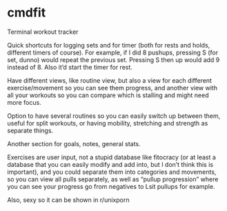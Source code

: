 # cmdfit

Terminal workout tracker

Quick shortcuts for logging sets and for timer (both for rests and holds, different timers of course). For example, if I did 8 pushups, pressing S (for set, dunno) would repeat the previous set. Pressing S then up would add 9 instead of 8. Also it’d start the timer for rest.

Have different views, like routine view, but also a view for each different exercise/movement so you can see them progress, and another view with all your workouts so you can compare which is stalling and might need more focus.

Option to have several routines so you can easily switch up between them, useful for split workouts, or having mobility, stretching and strength as separate things.

Another section for goals, notes, general stats.

Exercises are user input, not a stupid database like fitocracy (or at least a database that you can easily modify and add into, but I don’t think this is important), and you could separate them into categories and movements, so you can view all pulls separately, as well as “pullup progression” where you can see your progress go from negatives to Lsit pullups for example.

Also, sexy so it can be shown in r/unixporn

